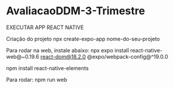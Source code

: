 # AvaliacaoDDM-3-Trimestre

EXECUTAR APP REACT NATIVE

Criação do projeto
npx create-expo-app nome-do-seu-projeto

Para rodar na web, instale abaixo:
npx expo install react-native-web@~0.19.6 react-dom@18.2.0 @expo/webpack-config@^19.0.0

npm install react-native-elements

Para rodar:
npm run web
